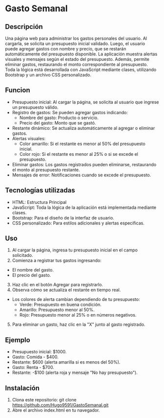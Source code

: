 # Gasto Semanal

## Descripción
Una página web para administrar los gastos personales del usuario. Al cargarla, se solicita un presupuesto inicial validado. 
Luego, el usuario puede agregar gastos con nombre y precio, que se restarán automáticamente del presupuesto disponible. La aplicación muestra alertas visuales y mensajes 
según el estado del presupuesto. Además, permite eliminar gastos, restaurando el monto correspondiente al presupuesto. 
Toda la lógica está desarrollada con JavaScript mediante clases, utilizando Bootstrap y un archivo CSS personalizado.

## Funcion
- Presupuesto inicial: Al cargar la página, se solicita al usuario que ingrese un presupuesto válido.
- Registro de gastos: Se pueden agregar gastos indicando:
  - Nombre del gasto: Producto o servicio.
  - Precio del gasto: Monto que se gastó.
- Restante dinámico: Se actualiza automáticamente al agregar o eliminar gastos.
- Alertas visuales:
  - Color amarillo: Si el restante es menor al 50% del presupuesto inicial.
  - Color rojo: Si el restante es menor al 25% o si se excede el presupuesto.
- Eliminar gastos: Los gastos registrados pueden eliminarse, restaurando el monto al presupuesto restante.
- Mensajes de error: Notificaciones cuando se excede el presupuesto.
  
## Tecnologías utilizadas
- HTML: Estructura Principal
- JavaScript: Toda la lógica de la aplicación está implementada mediante clases.
- Bootstrap: Para el diseño de la interfaz de usuario.
- CSS personalizado: Para estilos adicionales y alertas específicas.

## Uso
1. Al cargar la página, ingresa tu presupuesto inicial en el campo solicitado.
2. Comienza a registrar tus gastos ingresando:
  - El nombre del gasto.
  - El precio del gasto.
3. Haz clic en el botón Agregar para registrarlo.
4. Observa cómo se actualiza el restante en tiempo real.
  - Los colores de alerta cambian dependiendo de tu presupuesto:
    - Verde: Presupuesto en buena condición.
    - Amarillo: Presupuesto menor al 50%.
    - Rojo: Presupuesto menor al 25% o en números negativos.
5. Para eliminar un gasto, haz clic en la "X" junto al gasto registrado.

## Ejemplo
- Presupuesto inicial: $1000.
- Gasto: Comida - $400.
- Restante: $600 (alerta amarilla si es menos del 50%).
- Gasto: Renta - $700.
- Restante: -$100 (alerta roja y mensaje "No hay presupuesto").

## Instalación
1. Clona este repositorio:
  git clone https://github.com/Hugo9591/GastoSemanal.git
2. Abre el archivo index.html en tu navegador.
